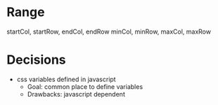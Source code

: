 
# Range
startCol, startRow, endCol, endRow
minCol, minRow, maxCol, maxRow

# Decisions
- css variables defined in javascript
  - Goal: common place to define variables
  - Drawbacks: javascript dependent
